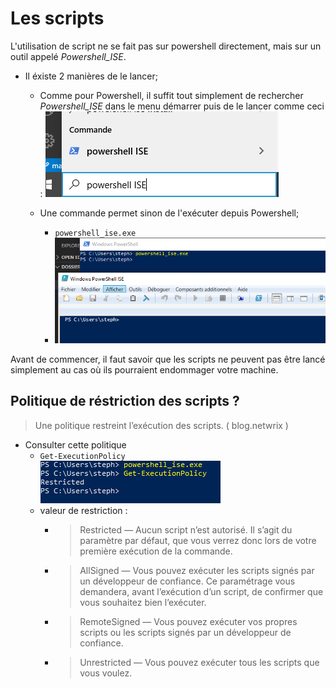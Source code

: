 # Les scripts   

L'utilisation de script ne se fait pas sur powershell directement, mais sur un outil appelé *Powershell_ISE*.     

- Il éxiste 2 manières de le lancer;   
    
    - Comme pour Powershell, il suffit tout simplement de rechercher *Powershell_ISE* dans le menu démarrer puis de le lancer comme ceci : ![pwsh_ISE](Images/pwsh_ISE.PNG)   

   
    - Une commande permet sinon de l'exécuter depuis Powershell;   
        - ```powershell_ise.exe```   
        - ![pwsh_ISE](Images/commande_pwsh_ise.PNG)   

Avant de commencer, il faut savoir que les scripts ne peuvent pas être lancé simplement au cas où ils pourraient endommager votre machine.   

## Politique de réstriction des scripts ?    

> Une politique restreint l’exécution des scripts. ( blog.netwrix )   

- Consulter cette politique   
    - ```Get-ExecutionPolicy```   
    ![politique](Images/politique_ise.PNG)   
    - valeur de restriction :   
        - >Restricted — Aucun script n’est autorisé. Il s’agit du paramètre par défaut, que vous verrez donc lors de votre première exécution de la commande.
        - > AllSigned — Vous pouvez exécuter les scripts signés par un développeur de confiance. Ce paramétrage vous demandera, avant l’exécution d’un script, de confirmer que vous souhaitez bien l’exécuter.
        - >RemoteSigned — Vous pouvez exécuter vos propres scripts ou les scripts signés par un développeur de confiance.
        - >Unrestricted — Vous pouvez exécuter tous les scripts que vous voulez.    
  
        